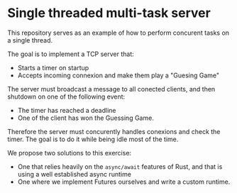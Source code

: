# Single threaded multi-task server

This repository serves as an example of how to perform concurent tasks on a single thread.

The goal is to implement a TCP server that:

- Starts a timer on startup
- Accepts incoming connexion and make them play a "Guesing Game"

The server must broadcast a message to all conected clients, and then shutdown on one of the following event:

- The timer has reached a deadline
- One of the client has won the Guessing Game.

Therefore the server must concurently handles conexions and check the timer. The goal is to do it while being idle most of the time.

We propose two solutions to this exercise:

- One that relies heavily on the `async/await` features of Rust, and that is using a well established async runtime
- One where we implement Futures ourselves and write a custom runtime.
